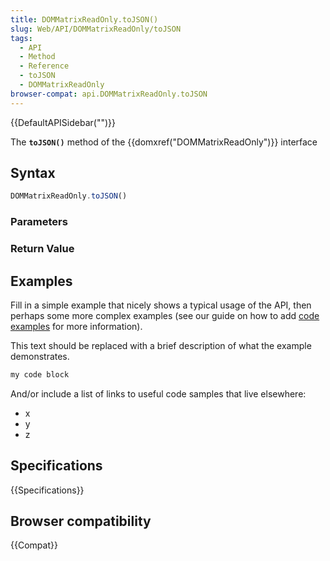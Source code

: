 ```yaml
---
title: DOMMatrixReadOnly.toJSON()
slug: Web/API/DOMMatrixReadOnly/toJSON
tags:
  - API
  - Method
  - Reference
  - toJSON
  - DOMMatrixReadOnly
browser-compat: api.DOMMatrixReadOnly.toJSON
---
```

{{DefaultAPISidebar("")}}

The **`toJSON()`** method of the {{domxref("DOMMatrixReadOnly")}} interface 

## Syntax

```js
DOMMatrixReadOnly.toJSON()
```

### Parameters



### Return Value



## Examples

Fill in a simple example that nicely shows a typical usage of the API, then perhaps some more complex examples (see our guide on how to add [code examples](/en-US/docs/MDN/Contribute/Structures/Code_examples) for more information).

This text should be replaced with a brief description of what the example demonstrates.

```js
my code block
```

And/or include a list of links to useful code samples that live elsewhere:

*   x
*   y
*   z

## Specifications

{{Specifications}}

## Browser compatibility

{{Compat}}

